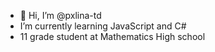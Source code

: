- 👋 Hi, I’m @pxlina-td
- I’m currently learning JavaScript and C#
- 11 grade student at Mathematics High school


<!---
pxlina-td/pxlina-td is a ✨ special ✨ repository because its `README.md` (this file) appears on your GitHub profile.
You can click the Preview link to take a look at your changes.
--->

